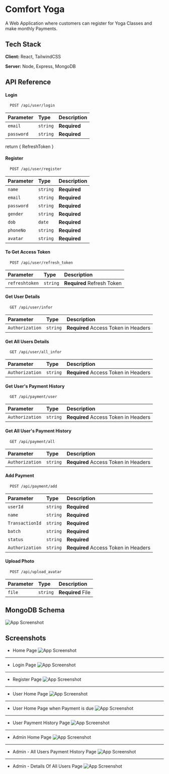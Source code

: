 
# Comfort Yoga

A Web Application where customers can register for Yoga Classes and make monthly Payments.

## Tech Stack

**Client:** React, TailwindCSS

**Server:** Node, Express, MongoDB


## API Reference

#### Login

```http
  POST /api/user/login
```

| Parameter | Type     | Description                |
| :-------- | :------- | :------------------------- |
| `email` | `string` | **Required** |
| `password` | `string` | **Required** |

return { RefreshToken }

#### Register

```http
  POST /api/user/register
```

| Parameter | Type     | Description                |
| :-------- | :------- | :------------------------- |
| `name` | `string` | **Required**|
| `email` | `string` | **Required** |
| `password` | `string` | **Required** |
| `gender` | `string` | **Required** |
| `dob` | `date` | **Required** |
| `phoneNo` | `string` | **Required** |
| `avatar` | `string` | **Required** |

#### To Get Access Token

```http
  POST /api/user/refresh_token
```

| Parameter | Type     | Description                       |
| :-------- | :------- | :-------------------------------- |
| `refreshtoken`      | `string` | **Required** Refresh Token |

#### Get User Details

```http
  GET /api/user/infor
```

| Parameter | Type     | Description                       |
| :-------- | :------- | :-------------------------------- |
| `Authorization`      | `string` | **Required** Access Token in Headers |

#### Get All Users Details

```http
  GET /api/user/all_infor
```

| Parameter | Type     | Description                       |
| :-------- | :------- | :-------------------------------- |
| `Authorization`      | `string` | **Required** Access Token in Headers|

#### Get User's Payment History

```http
  GET /api/payment/user
```

| Parameter | Type     | Description                       |
| :-------- | :------- | :-------------------------------- |
| `Authorization`      | `string` | **Required** Access Token in Headers|

#### Get All User's Payment History

```http
  GET /api/payment/all
```

| Parameter | Type     | Description                       |
| :-------- | :------- | :-------------------------------- |
| `Authorization`      | `string` | **Required** Access Token in Headers|

#### Add Payment

```http
  POST /api/payment/add
```

| Parameter | Type     | Description                       |
| :-------- | :------- | :-------------------------------- |
| `userId`      | `string` | **Required** |
| `name`      | `string` | **Required** |
| `TransactionId`      | `string` | **Required** |
| `batch`      | `string` | **Required** |
| `status`      | `string` | **Required** |
| `Authorization`      | `string` | **Required** Access Token in Headers|


#### Upload Photo

```http
  POST /api/upload_avatar
```

| Parameter | Type     | Description                       |
| :-------- | :------- | :-------------------------------- |
| `file`      | `string` | **Required** File |


## MongoDB Schema

![App Screenshot](https://res.cloudinary.com/pranaykumar/image/upload/v1670838749/YogaClasses/ScreenShots/comfortyoga_qkactc.jpg)
## Screenshots

* Home Page 
![App Screenshot](https://res.cloudinary.com/pranaykumar/image/upload/v1670838750/YogaClasses/ScreenShots/Home_hvo2yh.png)

---------------
* Login Page 
![App Screenshot](https://res.cloudinary.com/pranaykumar/image/upload/v1670838750/YogaClasses/ScreenShots/Login_t1arrt.png)

---------------
* Register Page 
![App Screenshot](https://res.cloudinary.com/pranaykumar/image/upload/v1670838751/YogaClasses/ScreenShots/register_o36jpz.png)

---------------
* User Home Page 
![App Screenshot](https://res.cloudinary.com/pranaykumar/image/upload/v1670838751/YogaClasses/ScreenShots/UserHome_ozhx4q.png)

---------------
* User Home Page when Payment is due
![App Screenshot](https://res.cloudinary.com/pranaykumar/image/upload/v1670838751/YogaClasses/ScreenShots/UserHome-FeeDue_ch21vq.png)

---------------
* User Payment History Page 
![App Screenshot](https://res.cloudinary.com/pranaykumar/image/upload/v1670838751/YogaClasses/ScreenShots/UserPaymentHistory_tsqcjg.png)

---------------
* Admin Home Page
![App Screenshot](https://res.cloudinary.com/pranaykumar/image/upload/v1670838750/YogaClasses/ScreenShots/AdminHome_rlaey8.png)

---------------
* Admin - All Users Payment History Page
![App Screenshot](https://res.cloudinary.com/pranaykumar/image/upload/v1670838750/YogaClasses/ScreenShots/AllUsersPaymentHistory_z091hv.png)

---------------
* Admin - Details Of All Users Page
![App Screenshot](https://res.cloudinary.com/pranaykumar/image/upload/v1670838750/YogaClasses/ScreenShots/DetailsOfAllUsers_h7nul8.png)

